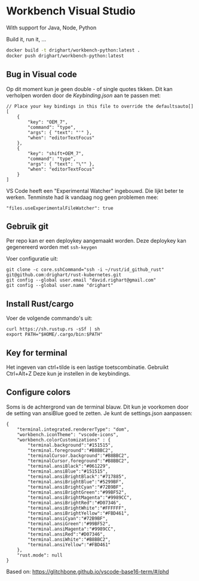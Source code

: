 # Workbench Visual Studio

With support for Java, Node, Python

Build it, run it, ...

```bash
docker build -t drighart/workbench-python:latest .
docker push drighart/workbench-python:latest
```

## Bug in Visual code
Op dit moment kun je geen double - of single quotes tikken. Dit kan verholpen
worden door de *Keybinding.json* aan te passen met:

```
// Place your key bindings in this file to override the defaultsauto[]
[
    {
        "key": "OEM_7",
        "command": "type",
        "args": { "text": "'" },
        "when": "editorTextFocus"
    },
    {
        "key": "shift+OEM_7",
        "command": "type",
        "args": { "text": "\"" },
        "when": "editorTextFocus"
    }
]
```

VS Code heeft een "Experimental Watcher" ingebouwd. Die lijkt beter te werken. Tenminste had ik vandaag nog geen problemen mee:
```
"files.useExperimentalFileWatcher": true
```

## Gebruik git
Per repo kan er een deploykey aangemaakt worden. Deze deploykey kan gegenereerd worden
met `ssh-keygen`

Voer configuratie uit:
```
git clone -c core.sshCommand="ssh -i ~/rust/id_github_rust" git@github.com:drighart/rust-kubernetes.git
git config --global user.email "david.righart@gmail.com"
git config --global user.name "drighart"
```

## Install Rust/cargo
Voer de volgende commando's uit:
```
curl https://sh.rustup.rs -sSf | sh
export PATH="$HOME/.cargo/bin:$PATH"
```

## Key for terminal
Het ingeven van ctrl+tilde is een lastige toetscombinatie. Gebruikt Ctrl+Alt+Z
Deze kun je instellen in de keybindings.

## Configure colors
Soms is de achtergrond van de terminal blauw. Dit kun je voorkomen door de setting
van ansiBlue goed te zetten. Je kunt de settings.json aanpassen:

```
{
    "terminal.integrated.rendererType": "dom",
    "workbench.iconTheme": "vscode-icons",
    "workbench.colorCustomizations" : {
        "terminal.background":"#151515",
        "terminal.foreground":"#B8BBC2",
        "terminalCursor.background":"#B8BBC2",
        "terminalCursor.foreground":"#B8BBC2",
        "terminal.ansiBlack":"#061229",
        "terminal.ansiBlue":"#151515",
        "terminal.ansiBrightBlack":"#717885",
        "terminal.ansiBrightBlue":"#5299BF",
        "terminal.ansiBrightCyan":"#72B9BF",
        "terminal.ansiBrightGreen":"#99BF52",
        "terminal.ansiBrightMagenta":"#9989CC",
        "terminal.ansiBrightRed":"#D07346",
        "terminal.ansiBrightWhite":"#FFFFFF",
        "terminal.ansiBrightYellow":"#FBD461",
        "terminal.ansiCyan":"#72B9BF",
        "terminal.ansiGreen":"#99BF52",
        "terminal.ansiMagenta":"#9989CC",
        "terminal.ansiRed":"#D07346",
        "terminal.ansiWhite":"#B8BBC2",
        "terminal.ansiYellow":"#FBD461"
    },
    "rust.mode": null
}
```

Based on: https://glitchbone.github.io/vscode-base16-term/#/phd
